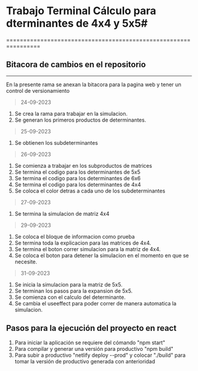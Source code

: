# Trabajo Terminal Cálculo para dterminantes de 4x4 y 5x5#
================================================================
## Bitacora de cambios en el repositorio
----------------------------------------------------------------
En la presente rama se anexan la bitacora para la pagina web y tener un control de versionamiento

>24-09-2023
1. Se crea la rama para trabajar en la simulacion.
2. Se generan los primeros productos de determinantes.

>25-09-2023
1. Se obtienen los subdeterminantes 

>26-09-2023
1. Se comienza a trabajar en los subproductos de matrices
2. Se termina el codigo para los determinantes de 5x5
3. Se termina el codigo para los determinantes de 6x6
4. Se termina el codigo para los determinantes de 4x4
5. Se coloca el color detras a cada uno de los subdeterminantes

>27-09-2023
1. Se termina la simulacion de matriz 4x4

>29-09-2023
1. Se coloca el bloque de informacion como prueba
2. Se termina toda la explicacion para las matrices de 4x4.
3. Se termina el boton correr simulacion para la matriz de 4x4.
4. Se coloca el boton para detener la simulacion en el momento en que se necesite.

>31-09-2023
1. Se inicia la simulacion para la matriz de 5x5.
2. Se terminan los pasos para la expansion de 5x5.
3. Se comienza con el calculo del determinante.
4. Se cambia el useeffect para poder correr de manera automatica la simulacion.

## Pasos para la ejecución del proyecto en react
1. Para iniciar la aplicación se requiere del cómando "npm start"
2. Para compilar y generar una versión para productivo "npm build"
3. Para subir a productivo "netlify deploy --prod" y colocar "./build" para tomar la versión de productivo generada con anterioridad